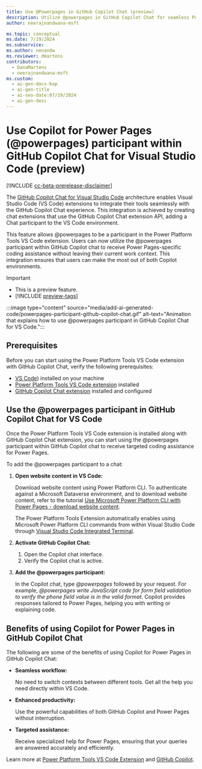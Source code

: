 ```yaml
---
title: Use @Powerpages in GitHub Copilot Chat (preview)
description: Utilize @powerpages in GitHub Copilot Chat for seamless Power Pages coding assistance within Visual Studio Code. Enhance productivity without switching context.
author: neerajnandwana-msft

ms.topic: conceptual
ms.date: 7/19/2024
ms.subservice:
ms.author: nenandw
ms.reviewer: dmartens
contributors:
  - DanaMartens
  - neerajnandwana-msft
ms.custom:
  - ai-gen-docs-bap
  - ai-gen-title
  - ai-seo-date:07/19/2024
  - ai-gen-desc
---
```


# Use Copilot for Power Pages (@powerpages) participant within GitHub Copilot Chat for Visual Studio Code (preview)

[!INCLUDE [cc-beta-prerelease-disclaimer](../includes/cc-beta-prerelease-disclaimer.md)]

The [GitHub Copilot Chat for Visual Studio Code](https://marketplace.visualstudio.com/items?itemName=GitHub.copilot-chat) architecture enables Visual Studio Code (VS Code) extensions to integrate their tools seamlessly with the GitHub Copilot Chat experience. This integration is achieved by creating chat extensions that use the GitHub Copilot Chat extension API, adding a Chat participant to the VS Code environment.

This feature allows @powerpages to be a participant in the Power Platform Tools VS Code extension. Users can now utilize the @powerpages participant within GitHub Copilot chat to receive Power Pages-specific coding assistance without leaving their current work context. This integration ensures that users can make the most out of both Copilot environments.

> [!IMPORTANT]
> - This is a preview feature.
> - [!INCLUDE [preview-tags](../includes/cc-preview-features-definition.md)]

:::image type="content" source="media/add-ai-generated-code/powerpages-participant-github-copilot-chat.gif" alt-text="Animation that explains how to use @powerpages participant in GitHub Copilot Chat for VS Code.":::

## Prerequisites

Before you can start using the Power Platform Tools VS Code extension with GitHub Copilot Chat, verify the following prerequisites:

- [VS Code](https://code.visualstudio.com)) installed on your machine
- [Power Platform Tools VS Code extension](https://marketplace.visualstudio.com/items?itemName=microsoft-IsvExpTools.powerplatform-vscode) installed
- [GitHub Copilot Chat extension](https://marketplace.visualstudio.com/items?itemName=GitHub.copilot-chat) installed and configured

## Use the @powerpages participant in GitHub Copilot Chat for VS Code

Once the Power Platform Tools VS Code extension is installed along with GitHub Copilot Chat extension, you can start using the @powerpages participant within GitHub Copilot chat to receive targeted coding assistance for Power Pages.

To add the @powerpages participant to a chat:

1. **Open website content in VS Code:**

    Download website content using Power Platform CLI. To authenticate against a Microsoft Dataverse environment, and to download website content, refer to the tutorial [Use Microsoft Power Platform CLI with Power Pages - download website content](power-platform-cli-tutorial.md#step-3-download-website-content).

    The Power Platform Tools Extension automatically enables using Microsoft Power Platform CLI commands from within Visual Studio Code through [Visual Studio Code Integrated Terminal](https://code.visualstudio.com/docs/editor/integrated-terminal).

1. **Activate GitHub Copilot Chat:**

    1. Open the Copilot chat interface.
    1. Verify the Copilot chat is active.

1. **Add the @powerpages participant:**

    In the Copilot chat, type *@powerpages* followed by your request. For example, *@powerpages write JavaScript code for form field validation to verify the phone field value is in the valid format*. Copilot provides responses tailored to Power Pages, helping you with writing or explaining code.

## Benefits of using Copilot for Power Pages in GitHub Copilot Chat

The following are some of the benefits of using Copilot for Power Pages in GitHub Copilot Chat:

- **Seamless workflow:**

    No need to switch contexts between different tools. Get all the help you need directly within VS Code.
- **Enhanced productivity:**

    Use the powerful capabilities of both GitHub Copilot and Power Pages without interruption.
- **Targeted assistance:**

    Receive specialized help for Power Pages, ensuring that your queries are answered accurately and efficiently.

Learn more at [Power Platform Tools VS Code Extension](https://marketplace.visualstudio.com/items?itemName=microsoft-IsvExpTools.powerplatform-vscode) and [GitHub Copilot](https://aka.ms/github-copilot).

